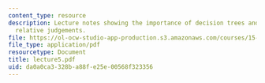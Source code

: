 ```yaml
---
content_type: resource
description: Lecture notes showing the importance of decision trees and arriving at
  relative judgements.
file: https://ol-ocw-studio-app-production.s3.amazonaws.com/courses/15-063-communicating-with-data-summer-2003/da0a0ca3328ba88fe25e00568f323356_lecture5.pdf
file_type: application/pdf
resourcetype: Document
title: lecture5.pdf
uid: da0a0ca3-328b-a88f-e25e-00568f323356
---
```

